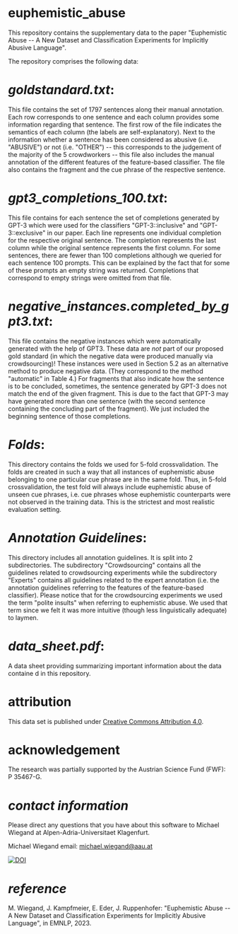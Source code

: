 # euphemistic_abuse

This repository contains the supplementary data to the paper "Euphemistic Abuse -- A New Dataset and Classification Experiments for Implicitly Abusive Language".

The repository comprises the following data:


# *goldstandard.txt*:
This file contains the set of 1797 sentences along their manual annotation. Each row corresponds to one sentence and each column provides some information regarding that sentence. The first row of the file indicates the semantics of each column (the labels are self-explanatory). Next to the information whether a sentence has been considered as abusive (i.e. "ABUSIVE") or not (i.e. "OTHER") -- this corresponds to the judgement of the majority of the 5 crowdworkers -- this file also includes the manual annotation of the different features of the feature-based classifier. The file also contains the fragment and the cue phrase of the respective sentence.


# *gpt3_completions_100.txt*:
This file contains for each sentence the set of completions generated by GPT-3 which were used for the classifiers "GPT-3::inclusive" and "GPT-3::exclusive" in our paper. Each line represents one individual completion for the respective original sentence. The completion represents the last column while the original sentence represents the first column. For some sentences, there are fewer than 100 completions although we queried for each sentence 100 prompts. This can be explained by the fact that for some of these prompts an empty string was returned. Completions that correspond to empty strings were omitted from that file.


# *negative_instances.completed_by_gpt3.txt*:
This file contains the negative instances which were automatically generated with the help of GPT3. These data are *not* part of our proposed gold standard (in which the negative data were produced manually via crowdsourcing)! These instances were used in Section 5.2 as an alternative method to produce negative data. (They correspond to the method "automatic" in Table 4.) For fragments that also indicate how the sentence is to be concluded, sometimes, the sentence generated by GPT-3 does not match the end of the given fragment. This is due to the fact that GPT-3 may have generated more than one sentence (with the second sentence containing the concluding part of the fragment). We just included the beginning sentence of those completions.


# *Folds*:
This directory contains the folds we used for 5-fold crossvalidation. The folds are created in such a way that all instances of euphemistic abuse belonging to one particular cue phrase are in the same fold. Thus, in 5-fold crossvalidation, the test fold will always include euphemistic abuse of unseen cue phrases, i.e. cue phrases whose euphemistic counterparts were not observed in the training data. This is the strictest and most realistic evaluation setting.


# *Annotation Guidelines*:
This directory includes all annotation guidelines. It is split into 2 subdirectories. The subdirectory "Crowdsourcing" contains all the guidelines related to crowdsourcing experiments while the subdirectory "Experts" contains all guidelines related to the expert annotation (i.e. the annotation guidelines referring to the features of the feature-based classifier).
Please notice that for the crowdsourcing experiments we used the term "polite insults" when referring to euphemistic abuse. We used that term since we felt it was more intuitive (though less linguistically adequate) to laymen.


# *data_sheet.pdf*:
A data sheet providing summarizing important information about the data containe
d in this repository.


# attribution
This data set is published under [Creative Commons Attribution 4.0](https://github.com/miwieg/naacl2022_identity_groups/edit/master//LICENSE).

# acknowledgement
The research was partially supported by the Austrian Science Fund (FWF): P 35467-G.

# *contact information*

Please direct any questions that you have about this software to Michael Wiegand at Alpen-Adria-Universitaet Klagenfurt.

Michael Wiegand email: michael.wiegand@aau.at


[![DOI](https://zenodo.org/badge/679230505.svg)](https://zenodo.org/badge/latestdoi/679230505)


# *reference*

M. Wiegand, J. Kampfmeier, E. Eder, J. Ruppenhofer: "Euphemistic Abuse -- A New Dataset and Classification Experiments for Implicitly Abusive Language", in EMNLP, 2023.

